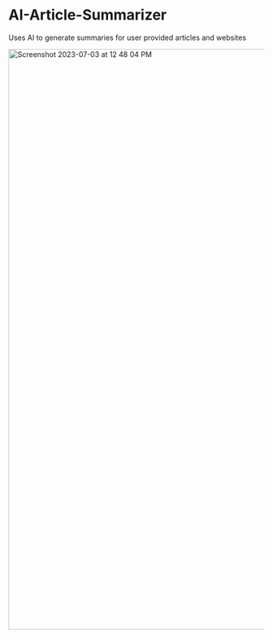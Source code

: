 # AI-Article-Summarizer
Uses AI to generate summaries for user provided articles and websites

<img width="1140" alt="Screenshot 2023-07-03 at 12 48 04 PM" src="https://github.com/davidbd7/AI-Article-Summarizer/assets/89326284/e5c5c25e-38e9-4bbd-a48f-58c122d2ff90">
